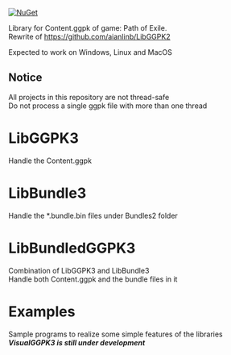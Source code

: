 [![NuGet](https://img.shields.io/nuget/v/LibGGPK3.LibGGPK3.svg)](https://www.nuget.org/packages?q=LibGGPK3)

Library for Content.ggpk of game: Path of Exile.  
Rewrite of https://github.com/aianlinb/LibGGPK2

Expected to work on Windows, Linux and MacOS

## Notice
All projects in this repository are not thread-safe  
Do not process a single ggpk file with more than one thread

# LibGGPK3
Handle the Content.ggpk

# LibBundle3
Handle the *.bundle.bin files under Bundles2 folder

# LibBundledGGPK3
Combination of LibGGPK3 and LibBundle3  
Handle both Content.ggpk and the bundle files in it

# Examples
Sample programs to realize some simple features of the libraries  
***VisualGGPK3 is still under development***